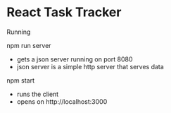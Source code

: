 # React Task Tracker

Running

npm run server
- gets a json server running on port 8080
- json server is a simple http server that serves data 

npm start
- runs the client
- opens on http://localhost:3000


